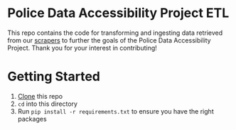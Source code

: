 # Police Data Accessibility Project ETL
This repo contains the code for transforming and ingesting data retrieved from our [scrapers](https://github.com/Police-Data-Accessibility-Project/Scrapers) to further the goals of the Police Data Accessibility Project. Thank you for your interest in contributing!

Getting Started
====
1. [Clone](https://docs.github.com/en/github/creating-cloning-and-archiving-repositories/cloning-a-repository) this repo
2. `cd` into this directory
3. Run `pip install -r requirements.txt` to ensure you have the right packages


